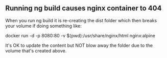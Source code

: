 ## Running ng build causes nginx container to 404

When you run ng build it is re-creating the dist folder which
then breaks your volume if doing something like:

docker run -d -p 8080:80 -v $(pwd):/usr/share/nginx/html nginx:alpine

It's OK to update the content but NOT blow away the folder
due to the volume that's created above.